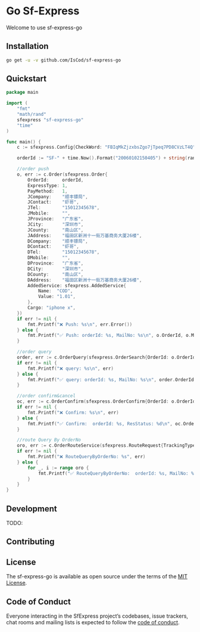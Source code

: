 # Go Sf-Express

Welcome to use sf-express-go

## Installation

```sh
go get -u -v github.com/IsCod/sf-express-go
```

## Quickstart

```go
package main

import (
	"fmt"
	"math/rand"
	sfexpress "sf-express-go"
	"time"
)

func main() {
	c := sfexpress.Config{CheckWord: "FBIqMkZjzxbsZgo7jTpeq7PD8CVzLT4Q", ClientCode: "NTL", Custid: "7553032834"}

	orderId := "SF-" + time.Now().Format("20060102150405") + string(rand.Intn(100))

	//order push
	o, err := c.Order(sfexpress.Order{
		OrderId:     orderId,
		ExpressType: 1,
		PayMethod:   1,
		JCompany:    "顺丰镖局",
		JContact:    "虾哥",
		JTel:        "15012345678",
		JMobile:     "",
		JProvince:   "广东省",
		JCity:       "深圳市",
		JCounty:     "南山区",
		JAddress:    "福田区新洲十一街万基商务大厦26楼",
		DCompany:    "顺丰镖局",
		DContact:    "虾哥",
		DTel:        "15012345678",
		DMobile:     "",
		DProvince:   "广东省",
		DCity:       "深圳市",
		DCounty:     "南山区",
		DAddress:    "福田区新洲十一街万基商务大厦26楼",
		AddedService: sfexpress.AddedService{
			Name:  "COD",
			Value: "1.01",
		},
		Cargo: "iphone x",
	})
	if err != nil {
		fmt.Printf("❌ Push: %s\n", err.Error())
	} else {
		fmt.Printf("✅ Push: orderId: %s, MailNo: %s\n", o.OrderId, o.MailNo)
	}

	//order query
	order, err := c.OrderQuery(sfexpress.OrderSearch{OrderId: o.OrderId, SearchType: 1})
	if err != nil {
		fmt.Printf("❌ query: %s\n", err)
	} else {
		fmt.Printf("✅ query: orderId: %s, MailNo: %s\n", order.OrderId, order.MailNo)
	}

	//order confirm&cancel
	oc, err := c.OrderConfirm(sfexpress.OrderConfirm{OrderId: o.OrderId, DealType: "2"})
	if err != nil {
		fmt.Printf("❌ Confirm: %s\n", err)
	} else {
		fmt.Printf("✅ Confirm:  orderId: %s, ResStatus: %d\n", oc.OrderId, oc.ResStatus)
	}

	//route Query By OrderNo
	oro, err := c.OrderRouteService(sfexpress.RouteRequest{TrackingType: 1, TrackingNumber: o.MailNo})
	if err != nil {
		fmt.Printf("❌ RouteQueryByOrderNo: %s", err)
	} else {
		for _, i := range oro {
			fmt.Printf("✅ RouteQueryByOrderNo:  orderId: %s, MailNo: %s, %v", i.OrderId, i.MailNo, i.Route)
		}
	}
}
```

## Development
TODO:

## Contributing


## License

The sf-express-go is available as open source under the terms of the [MIT License](https://opensource.org/licenses/MIT).

## Code of Conduct

Everyone interacting in the SfExpress project’s codebases, issue trackers, chat rooms and mailing lists is expected to follow the [code of conduct](https://github.com/[USERNAME]/sf_express/blob/master/CODE_OF_CONDUCT.md).
